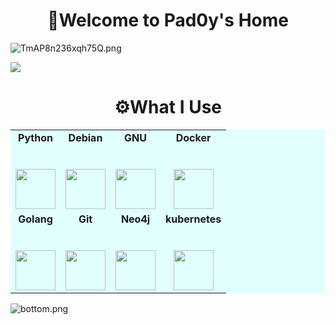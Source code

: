<h1 align= "center"><b>🔱Welcome to Pad0y's Home</b></h1>

![TmAP8n236xqh75Q.png](https://i.loli.net/2020/07/13/OiwrC2KRZNPA9cJ.png)

![](https://github-readme-stats.vercel.app/api?username=Pad0y&theme=radical)


<h1 align= "center"><b>⚙️What I Use</b></h1>

<table bgcolor="E1FFFF">
  <tbody>
    <tr valign="top">
      <td align="center">
          <span><strong>Python</strong></span><br><br><br>
        <img height="64px" src="https://cdn.svgporn.com/logos/python.svg">
      </td>
      <td  align="center">
          <span><strong>Debian</strong></span><br><br><br>
        <img height="64px" src="https://cdn.svgporn.com/logos/debian.svg">
      </td>
      <td align="center">
          <span><strong>GNU</strong></span><br><br><br>
        <img height="64px" src="https://cdn.svgporn.com/logos/gnu.svg">
      </td>
      <td align="center">
          <span><strong>Docker</strong></span><br><br><br>
        <img height="64px" src="https://cdn.svgporn.com/logos/docker-icon.svg">
      </td>
    </tr>
    <tr valign="top">
      <td  align="center">
          <span><strong>Golang</strong></span><br><br><br>
        <img height="64px" src="https://cdn.svgporn.com/logos/gopher.svg">
      </td>
      <td  align="center">
          <span><strong>Git</strong></span><br><br><br>
        <img height="64px" src="https://cdn.svgporn.com/logos/git-icon.svg">
      </td>
      <td  align="center">
          <span><strong>Neo4j</strong></span><br><br><br>
        <img height="64px" src="https://cdn.svgporn.com/logos/neo4j.svg">
      </td>
      <td align="center">
          <span><strong>kubernetes</strong></span><br><br><br>
        <img height="64px" src="https://cdn.svgporn.com/logos/kubernetes.svg">
      </td>
    </tr>
  </tbody>
</table>

![bottom.png](https://i.loli.net/2020/07/12/b3grZD6LFseGuUP.png)
